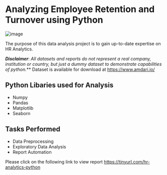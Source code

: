 # Analyzing Employee Retention and Turnover using Python
![image](https://github.com/user-attachments/assets/b74bc8db-e640-4d51-93e7-e9267c3e5288)

The purpose of this data analysis project is to gain up-to-date expertise on HR Analytics.

**_Disclaimer_**: _All datasets and reports do not represent a real company, institution or country, but just a dummy dataset to demonstrate capabilities of python._** Dataset is available for download at https://www.amdari.io/

## Python Libaries used for Analysis
- Numpy
- Pandas
- Matplotlib
- Seaborn

## Tasks Performed
- Data Preprocessing
- Exploratory Data Analysis
- Report Automation

Please click on the following link to view report https://tinyurl.com/hr-analytics-python

